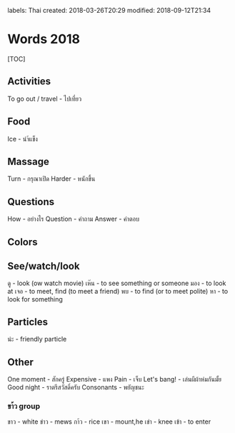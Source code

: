 labels: Thai
created: 2018-03-26T20:29
modified: 2018-09-12T21:34

# Words 2018

[TOC]

## Activities

To go out / travel - ไปเที่ยว

## Food

Ice - นำ้แข็ง

## Massage

Turn - กรุณาเปิด
Harder - หนักขึ้น

## Questions

How - อย่างไร
Question - คำถาม
Answer - คำตอบ

## Colors

## See/watch/look

ดู - look (ow watch movie)
เห๊น - to see something or someone
มอง - to look at
เจอ - to meet, find (to meet a friend)
พบ - to find (or to meet polite)
หา - to look for something

## Particles

น่ะ - friendly particle

## Other

One moment - สักครู่
Expensive - แพง
Pain - เจ็บ
Let's bang! - เล่นผีผ้าห่มกันมั้ย
Good night - ราตรีสวัสดิ์ครับ
Consonants - พยัญชนะ

### ขา้ว group

ขาว - white
ข่าว - mews
กา้ว - rice
เขา - mount,he
เข่า - knee
เข้า - to enter
